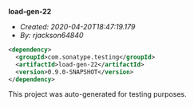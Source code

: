 **load-gen-22**
+ _Created: 2020-04-20T18:47:19.179_
+ _By: rjackson64840_

```xml
<dependency>
  <groupId>com.sonatype.testing</groupId>
  <artifactId>load-gen-22</artifactId>
  <version>0.9.0-SNAPSHOT</version>
</dependency>
```

This project was auto-generated for testing purposes.
